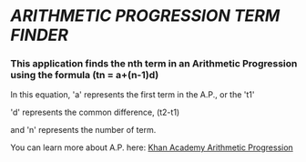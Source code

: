 # *ARITHMETIC PROGRESSION TERM FINDER*

### This application finds the nth term in an Arithmetic Progression using the formula (tn = a+(n-1)d)

In this equation, 'a' represents the first term in the A.P., or the 't1'

'd' represents the common difference, (t2-t1)

and 'n' represents the number of term.

You can learn more about A.P. here: [Khan Academy Arithmetic Progression](https://www.khanacademy.org/math/in-in-grade-10-ncert/x573d8ce20721c073:arithmetic-progressions)
